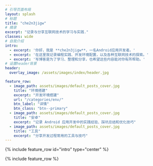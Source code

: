 ```yaml
---
# 引导页面布局
layout: splash
# 标题
title: "che2n3jigw"
# 摘录
excerpt: "记录与分享互联网技术的学习与实践."
classes: wide
# 自我介绍
intro: 
  - excerpt: '你好，我是 **che2n3jigw**，一名Android应用开发者。'
  - excerpt: '在这里我记录编程实践、开发环境配置，以及各种互联网技术的探索。'
  - excerpt: '写博客是为了学习、整理和分享，也希望这些内容能对你有所帮助。'
# 设置header背景
header:
  overlay_image: /assets/images/index/header.jpg

feature_row:
  - image_path: assets/images/default_posts_cover.jpg
    title: "环境搭建"
    excerpt: "开发环境搭建"
    url: "/categories/env/"
    btn_label: "详情"
    btn_class: "btn--primary"
  - image_path: assets/images/default_posts_cover.jpg
    title: "安卓"
    excerpt: "记录 Android 应用开发中的实践经验、踩坑总结和优化技巧"
  - image_path: assets/images/default_posts_cover.jpg
    title: "工具"
    excerpt: "分享开发过程常用的工具与技巧"
---
```


{% include feature_row id="intro" type="center" %}

{% include feature_row %}

<!-- {% include feature_row id="feature_row2" type="left" %}

{% include feature_row id="feature_row3" type="right" %}

{% include feature_row id="feature_row4" type="center" %} -->